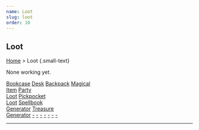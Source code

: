 ```yaml
---
name: Loot
slug: loot
order: 10
---
```

## Loot
[Home](dm-operations-center) > Loot {.small-text}

None working yet.

<div class="menu-container">
    <a href=".">Bookcase</a>
    <a href=".">Desk</a>
    <a href=".">Backpack</a>
    <a href=".">Magical<br/> Item</a>
    <a href=".">Party<br/> Loot</a>
    <a href=".">Pickpocket<br/> Loot</a>
    <a href=".">Spellbook<br/> Generator</a>
    <a href=".">Treasure<br/> Generator</a>
    <a href=".">-</a>
    <a href=".">-</a>
    <a href=".">-</a>
    <a href=".">-</a>
    <a href=".">-</a>
    <a href=".">-</a>
    <a href=".">-</a>
</div>
<hr/>